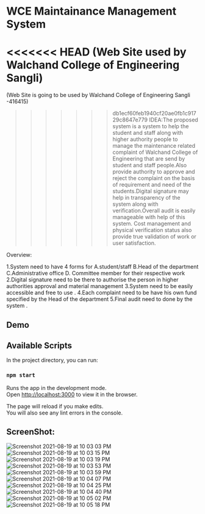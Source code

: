 # WCE Maintainance Management System

<<<<<<< HEAD
(Web Site used by Walchand College of Engineering Sangli)
=======
(Web Site is going to be used by Walchand College of Engineering Sangli -416415)
>>>>>>> db1ecf60feb1940cf20ae0fb1c91729c8647e779
IDEA:The proposed system is a system to help the student and staff along with higher authority people to manage the maintenance related complaint of Walchand College of Engineering that are send by student and staff people.Also provide authority to approve and reject the complaint on the basis of requirement and need of the students.Digital signature may help in transparency of the system along with verification.Overall audit is easily manageable with help of this system.
Cost management and physical verification status also provide true validation of work or user satisfaction.

Overview:

1.System need to have 4 forms for
A.student/staff B.Head of the department C.Administrative office D. Committee member for their respective work
2.Digital signature need to be there to authorise the person in higher authorities approval and material management
3.System need to be easily accessible and free to use .
4.Each complaint need to be have his own fund specified by the Head of the department
5.Final audit need to done by the system .

## Demo

## Available Scripts

In the project directory, you can run:

### `npm start`

Runs the app in the development mode.\
Open [http://localhost:3000](http://localhost:3000) to view it in the browser.

The page will reload if you make edits.\
You will also see any lint errors in the console.

## ScreenShot:
![Screenshot 2021-08-19 at 10 03 03 PM](https://user-images.githubusercontent.com/49756880/130108342-2797de7b-29d2-42a0-906c-f74dcb1a0580.png)
![Screenshot 2021-08-19 at 10 03 15 PM](https://user-images.githubusercontent.com/49756880/130108378-d18c5ce3-8f77-4aea-8c2a-1b51e3b5681d.png)
![Screenshot 2021-08-19 at 10 03 19 PM](https://user-images.githubusercontent.com/49756880/130108402-218bef0f-e7d0-4a20-bb12-fb55e86b0fc8.png)
![Screenshot 2021-08-19 at 10 03 53 PM](https://user-images.githubusercontent.com/49756880/130108415-997701fc-4a4a-4150-a147-840b02bb7fb2.png)
![Screenshot 2021-08-19 at 10 03 59 PM](https://user-images.githubusercontent.com/49756880/130108458-577f0cac-730b-4c04-a331-95010bcc06f1.png)
![Screenshot 2021-08-19 at 10 04 07 PM](https://user-images.githubusercontent.com/49756880/130108475-eb6f8bf4-6ac7-4ce5-adf9-c31595b5f4c2.png)
![Screenshot 2021-08-19 at 10 04 25 PM](https://user-images.githubusercontent.com/49756880/130108492-ba850d30-9df8-4d6a-9513-33b2cbf2d009.png)
![Screenshot 2021-08-19 at 10 04 40 PM](https://user-images.githubusercontent.com/49756880/130108509-e8f1f387-1f2e-43ce-8d0e-4d43877b1f0c.png)
![Screenshot 2021-08-19 at 10 05 02 PM](https://user-images.githubusercontent.com/49756880/130108535-a51a8bad-1a32-40d4-b05a-d61685a7352d.png)
![Screenshot 2021-08-19 at 10 05 18 PM](https://user-images.githubusercontent.com/49756880/130108541-d7540625-1413-41c4-9020-92577951a14d.png)
